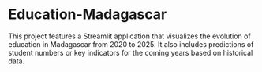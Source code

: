 # Education-Madagascar
This project features a Streamlit application that visualizes the evolution of education in Madagascar from 2020 to 2025. It also includes predictions of student numbers or key indicators for the coming years based on historical data.
